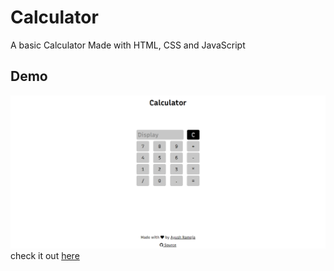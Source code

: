 # Calculator

A basic Calculator Made with HTML, CSS and JavaScript


## Demo

![Calculator](https://github.com/RamejaAyush/calculator/blob/master/media/ss.png?raw=true)
check it out <a href="https://ramejaayush.github.io/calculator/">here</a>

